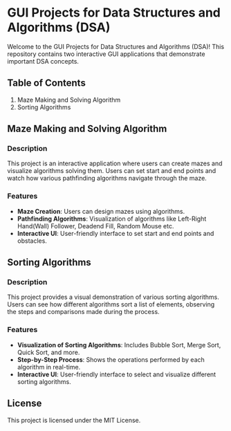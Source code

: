 # GUI Projects for Data Structures and Algorithms (DSA)

Welcome to the GUI Projects for Data Structures and Algorithms (DSA)! This repository contains two interactive GUI applications that demonstrate important DSA concepts.

## Table of Contents
1. Maze Making and Solving Algorithm
2. Sorting Algorithms

## Maze Making and Solving Algorithm

### Description
This project is an interactive application where users can create mazes and visualize algorithms solving them. Users can set start and end points and watch how various pathfinding algorithms navigate through the maze.

### Features
- **Maze Creation**: Users can design mazes using algorithms.
- **Pathfinding Algorithms**: Visualization of algorithms like Left-Right Hand(Wall) Follower, Deadend Fill, Random Mouse etc.
- **Interactive UI**: User-friendly interface to set start and end points and obstacles.

## Sorting Algorithms

### Description
This project provides a visual demonstration of various sorting algorithms. Users can see how different algorithms sort a list of elements, observing the steps and comparisons made during the process.

### Features
- **Visualization of Sorting Algorithms**: Includes Bubble Sort, Merge Sort, Quick Sort, and more.
- **Step-by-Step Process**: Shows the operations performed by each algorithm in real-time.
- **Interactive UI**: User-friendly interface to select and visualize different sorting algorithms.

## License
This project is licensed under the MIT License.

